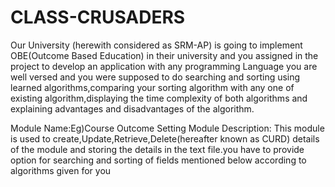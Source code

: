 # CLASS-CRUSADERS
Our University (herewith considered as SRM-AP) is going to implement OBE(Outcome Based Education) in their university and you assigned in the project to develop an application with any programming Language you are well versed and you were supposed to do searching and sorting using learned algorithms,comparing your sorting algorithm with any one of existing algorithm,displaying the time complexity of both algorithms and explaining advantages and disadvantages of the algorithm.

Module Name:Eg)Course Outcome Setting
Module Description:
This module is used to create,Update,Retrieve,Delete(hereafter known as CURD) details of the module and storing the details in the text file.you have to provide option for searching and sorting of fields mentioned below according to algorithms given for you
